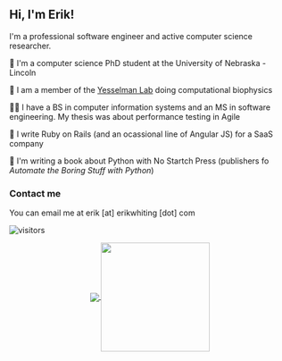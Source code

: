 ## Hi, I'm Erik!
I'm a professional software engineer and active computer science researcher.

:school: I'm a computer science PhD student at the University of Nebraska - Lincoln

:microscope: I am a member of the [Yesselman Lab](https://yesselmanlab.com/) doing computational biophysics

👨‍🎓 I have a BS in computer information systems and an MS in software engineering. My thesis was about performance testing in Agile

:briefcase: I write Ruby on Rails (and an ocassional line of Angular JS) for a SaaS company

📖 I'm writing a book about Python with No Startch Press (publishers fo _Automate the Boring Stuff with Python_)

### Contact me
You can email me at erik [at] erikwhiting [dot] com

![visitors](https://visitor-badge.laobi.icu/badge?page_id=erik-whiting.erik-whiting)

<p align="center">
  <a href="https://github.com/erik-whiting/">
    <img align="center" src="https://github-readme-stats.vercel.app/api?username=erik-whiting&show_icons=true&hide_border=true&title_color=94b4a4&amp&icon_color=FFFFFF&amp&text_color=FFFFFF&amp&bg_color=000000&count_private=true&include_all_commits=true"/>
  </a>
  <a href="https://github.com/erik-whiting">
    <img align="center" height="195px" src="https://github-readme-stats.vercel.app/api/top-langs/?username=erik-whiting&text_color=FFFFFF&bg_color=000000&title_color=94b4a4&langs_count=15&layout=compact&hide_border=true" />
  </a>
</p>
</p>

